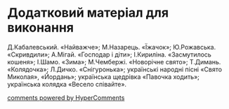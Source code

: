 <div id="hypercomments_widget" class="js-hypercomments-widget invisible"></div>

# Додатковий матеріал для виконання

Д.Кабалевський. «Найважче»; М.Назарець. «Їжачок»; Ю.Рожавська. «Скривдили»; А.Мігай. «Господар і діти»; І.Кириліна. «Засмутилось кошеня»; І.Шамо. «Зима»; М.Чембержі. «Новорічне свято»; Т.Димань. «Колядочка»; Л.Дичко. «Снігуронька»; українські народні пісні  «Свято Миколая», «Йордань»; українська  щедрівка «Павочка ходить»; українська колядка «Весело співайте».

<div class="js-hypercomments-container">
    <a href="http://hypercomments.com" class="hc-link" title="comments widget">comments powered by HyperComments</a>
</div>